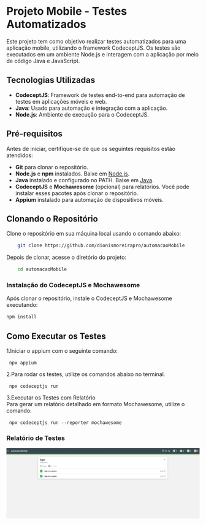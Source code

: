 # Projeto Mobile - Testes Automatizados

Este projeto tem como objetivo realizar testes automatizados para uma aplicação mobile, utilizando o framework CodeceptJS. Os testes são executados em um ambiente Node.js e interagem com a aplicação por meio de código Java e JavaScript.

## Tecnologias Utilizadas

- **CodeceptJS**: Framework de testes end-to-end para automação de testes em aplicações móveis e web.
- **Java**: Usado para automação e integração com a aplicação.
- **Node.js**: Ambiente de execução para o CodeceptJS.

## Pré-requisitos

Antes de iniciar, certifique-se de que os seguintes requisitos estão atendidos:

- **Git** para clonar o repositório.
- **Node.js** e **npm** instalados. Baixe em [Node.js](https://nodejs.org/).
- **Java** instalado e configurado no PATH. Baixe em [Java](https://www.oracle.com/java/technologies/javase-downloads.html).
- **CodeceptJS** e **Mochawesome** (opcional) para relatórios. Você pode instalar esses pacotes após clonar o repositório.
- **Appium** instalado para automação de dispositivos móveis.

## Clonando o Repositório

Clone o repositório em sua máquina local usando o comando abaixo:

```bash
    git clone https://github.com/dionismoreirapro/automacaoMobile
```
Depois de clonar, acesse o diretório do projeto:

```bash
    cd automacaoMobile
```
### Instalação do CodeceptJS e Mochawesome

Após clonar o repositório, instale o CodeceptJS e Mochawesome executando:

```bash
npm install
```

## Como Executar os Testes
1.Iniciar o appium com o seguinte comando:
```
 npx appium
```

2.Para rodar os testes, utilize os comandos abaixo no terminal.
```
 npx codeceptjs run
```
3.Executar os Testes com Relatório</br>
Para gerar um relatório detalhado em formato Mochawesome, utilize o comando:
```
 npx codeceptjs run --reporter mochawesome
```

### Relatório de Testes
![Relatorio de teste ](https://github.com/dionismoreirapro/automacaoMobile/blob/main/report.png)
